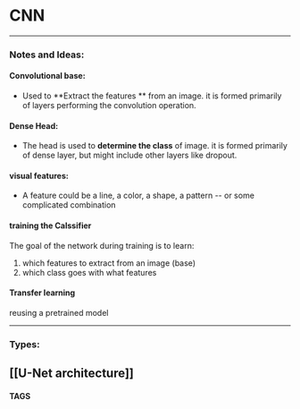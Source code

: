 # CNN


---
### Notes and Ideas:
#### Convolutional base:
- Used to **Extract the features ** from an image. it is formed primarily of layers performing the convolution operation.
#### Dense Head:
- The head is used to **determine the class** of image. it is formed primarily of dense layer, but might include other layers like dropout.
#### visual features:
- A feature could be a line, a color, a shape, a pattern -- or some complicated combination

#### training the Calssifier
The goal of the network during training is to learn:
1. which features to extract from an image (base)
2. which class goes with what features 

#### Transfer learning
reusing a pretrained  model 



---

### Types:
[[U-Net architecture]]
---
#### TAGS